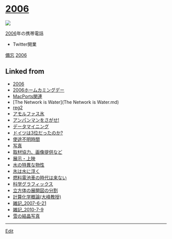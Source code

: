 ---
---
# [2006](/2006)

![](https://upload.wikimedia.org/wikipedia/ja/thumb/5/54/FOMA_F903.jpg/200px-FOMA_F903.jpg)


[2006](/2006)年の携帯電話
* Twitter開業



[備忘](/備忘) [2006](/2006)



## Linked from

* [2006](2006.md)
* [2006ホームカミングデー](2006ホームカミングデー.md)
* [MacPorts関連](MacPorts関連.md)
* [The Network is Water](The Network is Water.md)
* [reg2](reg2.md)
* [アモルファス氷](アモルファス氷.md)
* [アンパンマンをさがせ!](アンパンマンをさがせ!.md)
* [データマイニング](データマイニング.md)
* [ドイツは3位だったのか?](ドイツは3位だったのか?.md)
* [使途不明時間](使途不明時間.md)
* [写真](写真.md)
* [取材協力、画像提供など](取材協力、画像提供など.md)
* [展示・上映](展示・上映.md)
* [水の特異な物性](水の特異な物性.md)
* [氷は水に浮く](氷は水に浮く.md)
* [燃料電池車の時代は来ない](燃料電池車の時代は来ない.md)
* [科学グラフィックス](科学グラフィックス.md)
* [立方体の展開図の分割](立方体の展開図の分割.md)
* [計算化学概論(大峰教授)](計算化学概論(大峰教授).md)
* [雑記_2007-6-21](雑記_2007-6-21.md)
* [雑記_2010-7-9](雑記_2010-7-9.md)
* [雪の結晶写真](雪の結晶写真.md)


----
[Edit](https://github.com/vitroid/vitroid.github.io/edit/master/MD/2006.md)
